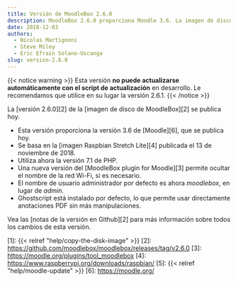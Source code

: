 ```yaml
---
title: Versión de MoodleBox 2.6.0
description: MoodleBox 2.6.0 proporciona Moodle 3.6. La imagen de disco se basa en Raspbian Stretch Lite del 13 de noviembre de 2018.
date: 2018-12-03
authors:
  - Nicolas Martignoni
  - Steve Miley
  - Eric Efrain Solano-Uscanga
slug: version-2.6.0
---
```


{{< notice warning >}}
Esta versión __no puede actualizarse automáticamente con el script de actualización__ en desarrollo. Le recomendamos que utilice en su lugar la versión 2.6.1.
{{< /notice >}}

La [versión 2.6.0][2] de la [imagen de disco de MoodleBox][2] se publica hoy.

  - Esta versión proporciona la versión 3.6 de [Moodle][6], que se publica hoy.
  - Se basa en la [imagen Raspbian Stretch Lite][4] publicada el 13 de noviembre de 2018.
  - Utiliza ahora la versión 7.1 de PHP.
  - Una nueva versión del [MoodleBox plugin for Moodle][3] permite ocultar el nombre de la red Wi-Fi, si es necesario.
  - El nombre de usuario administrador por defecto es ahora _moodlebox_, en lugar de _admin_.
  - Ghostscript está instalado por defecto, lo que permite usar directamente anotaciones PDF sin más manipulaciones.

Vea las [notas de la versión en Github][2] para más información sobre todos los cambios de esta versión.

 [1]: {{< relref "help/copy-the-disk-image" >}}
 [2]: https://github.com/moodlebox/moodlebox/releases/tag/v2.6.0
 [3]: https://moodle.org/plugins/tool_moodlebox
 [4]: https://www.raspberrypi.org/downloads/raspbian/
 [5]: {{< relref "help/moodle-update" >}}
 [6]: https://moodle.org/
